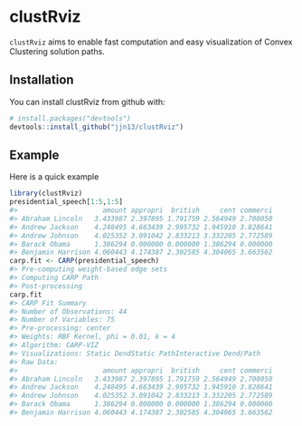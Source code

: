 
<!-- README.md is generated from README.Rmd. Please edit that file -->
clustRviz
=========

`clustRviz` aims to enable fast computation and easy visualization of Convex Clustering solution paths.

Installation
------------

You can install clustRviz from github with:

``` r
# install.packages("devtools")
devtools::install_github("jjn13/clustRviz")
```

Example
-------

Here is a quick example

``` r
library(clustRviz)
presidential_speech[1:5,1:5]
#>                     amount appropri  british     cent commerci
#> Abraham Lincoln   3.433987 2.397895 1.791759 2.564949 2.708050
#> Andrew Jackson    4.248495 4.663439 2.995732 1.945910 3.828641
#> Andrew Johnson    4.025352 3.091042 2.833213 3.332205 2.772589
#> Barack Obama      1.386294 0.000000 0.000000 1.386294 0.000000
#> Benjamin Harrison 4.060443 4.174387 2.302585 4.304065 3.663562
carp.fit <- CARP(presidential_speech)
#> Pre-computing weight-based edge sets
#> Computing CARP Path
#> Post-processing
carp.fit
#> CARP Fit Summary
#> Number of Observations: 44
#> Number of Variables: 75
#> Pre-processing: center
#> Weights: RBF Kernel, phi = 0.01, k = 4
#> Algorithm: CARP-VIZ
#> Visualizations: Static DendStatic PathInteractive Dend/Path
#> Raw Data:
#>                     amount appropri  british     cent commerci
#> Abraham Lincoln   3.433987 2.397895 1.791759 2.564949 2.708050
#> Andrew Jackson    4.248495 4.663439 2.995732 1.945910 3.828641
#> Andrew Johnson    4.025352 3.091042 2.833213 3.332205 2.772589
#> Barack Obama      1.386294 0.000000 0.000000 1.386294 0.000000
#> Benjamin Harrison 4.060443 4.174387 2.302585 4.304065 3.663562
```

